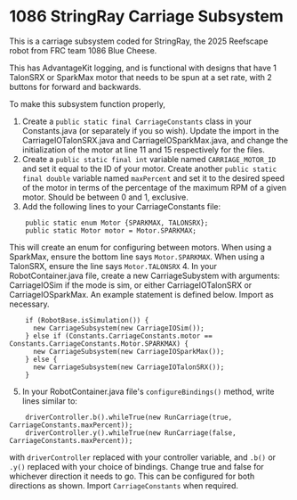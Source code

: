# 1086 StringRay Carriage Subsystem

This is a carriage subsystem coded for StringRay, the 2025 Reefscape robot from FRC team 1086 Blue Cheese.

This has AdvantageKit logging, and is functional with designs that have 1 TalonSRX or SparkMax motor that needs to be spun at a set rate, with 2 buttons for forward and backwards.

To make this subsystem function properly,

1. Create a `public static final CarriageConstants` class in your Constants.java (or separately if you so wish). Update the import in the CarriageIOTalonSRX.java and CarriageIOSparkMax.java, and change the initialization of the motor at line 11 and 15 respectively for the files.
2. Create a `public static final int` variable named `CARRIAGE_MOTOR_ID` and set it equal to the ID of your motor. Create another `public static final double` variable named `maxPercent` and set it to the desired speed of the motor in terms of the percentage of the maximum RPM of a given motor. Should be between 0 and 1, exclusive.
3. Add the following lines to your CarriageConstants file:
```
    public static enum Motor {SPARKMAX, TALONSRX};
    public static Motor motor = Motor.SPARKMAX;
```
This will create an enum for configuring between motors. When using a SparkMax, ensure the bottom line says `Motor.SPARKMAX`. When using a TalonSRX, ensure the line says `Motor.TALONSRX`
4. In your RobotContainer.java file, create a new CarriageSubystem with arguments: CarriageIOSim if the mode is sim, or either CarriageIOTalonSRX or CarriageIOSparkMax. An example statement is defined below. Import as necessary.
```
    if (RobotBase.isSimulation()) {
      new CarriageSubsystem(new CarriageIOSim());
    } else if (Constants.CarriageConstants.motor == Constants.CarriageConstants.Motor.SPARKMAX) {
      new CarriageSubsystem(new CarriageIOSparkMax());
    } else {
      new CarriageSubsystem(new CarriageIOTalonSRX());
    }
```
5. In your RobotContainer.java file's `configureBindings()` method, write lines similar to:
```
    driverController.b().whileTrue(new RunCarriage(true, CarriageConstants.maxPercent));
    driverController.y().whileTrue(new RunCarriage(false, CarriageConstants.maxPercent));
```
with `driverController` replaced with your controller variable, and `.b()` or `.y()` replaced with your choice of bindings. Change true and false for whichever direction it needs to go. This can be configured for both directions as shown. Import `CarriageConstants` when required.
